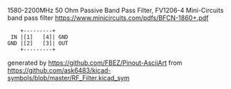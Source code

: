 1580-2200MHz 50 Ohm Passive Band Pass Filter, FV1206-4
Mini-Circuits band pass filter
https://www.minicircuits.com/pdfs/BFCN-1860+.pdf


	    +---------+
	 IN |[1]   [4]| GND
	GND |[2]   [3]| OUT
	    +---------+


generated by https://github.com/FBEZ/Pinout-AsciiArt from https://github.com/ask6483/kicad-symbols/blob/master/RF_Filter.kicad_sym